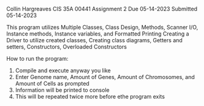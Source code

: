 Collin      Hargreaves
CIS 35A          00441
Assignment           2
Due         05-14-2023
Submitted   05-14-2023

This program utilizes Multiple Classes, Class Design, Methods, Scanner I/O, Instance methods, Instance variables, and Formatted Printing
Creating a Driver to utilize created classes, Creating class diagrams, Getters and setters, Constructors, Overloaded Constructors

How to run the program:

1. Compile and execute anyway you like
2. Enter Genome name, Amount of Genes, Amount of Chromosomes, and Amount of Cells as prompted
3. Information will be printed to console
4. This will be repeated twice more before ethe program exits